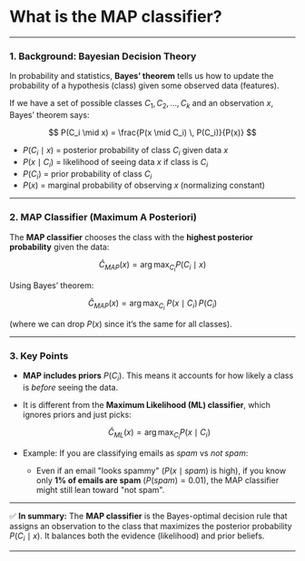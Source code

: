 # What is the MAP classifier?

---

### 1. Background: Bayesian Decision Theory

In probability and statistics, **Bayes’ theorem** tells us how to update the probability of a hypothesis (class) given some observed data (features).

If we have a set of possible classes $C_1, C_2, \ldots, C_k$ and an observation $x$, Bayes’ theorem says:

$$
P(C_i \mid x) = \frac{P(x \mid C_i) \, P(C_i)}{P(x)}
$$

* $P(C_i \mid x)$ = posterior probability of class $C_i$ given data $x$
* $P(x \mid C_i)$ = likelihood of seeing data $x$ if class is $C_i$
* $P(C_i)$ = prior probability of class $C_i$
* $P(x)$ = marginal probability of observing $x$ (normalizing constant)

---

### 2. MAP Classifier (Maximum A Posteriori)

The **MAP classifier** chooses the class with the **highest posterior probability** given the data:

$$
\hat{C}_{MAP}(x) = \arg\max_{C_i} P(C_i \mid x)
$$

Using Bayes’ theorem:

$$
\hat{C}_{MAP}(x) = \arg\max_{C_i} \; P(x \mid C_i) \, P(C_i)
$$

(where we can drop $P(x)$ since it’s the same for all classes).

---

### 3. Key Points

* **MAP includes priors** $P(C_i)$. This means it accounts for how likely a class is *before* seeing the data.

* It is different from the **Maximum Likelihood (ML) classifier**, which ignores priors and just picks:

  $$
  \hat{C}_{ML}(x) = \arg\max_{C_i} P(x \mid C_i)
  $$

* Example:
  If you are classifying emails as *spam* vs *not spam*:

  * Even if an email "looks spammy" ($P(x \mid spam)$ is high), if you know only **1% of emails are spam** ($P(spam) = 0.01$), the MAP classifier might still lean toward "not spam".

---

✅ **In summary:**
The **MAP classifier** is the Bayes-optimal decision rule that assigns an observation to the class that maximizes the posterior probability $P(C_i \mid x)$. It balances both the evidence (likelihood) and prior beliefs.

---